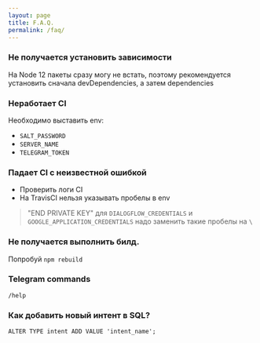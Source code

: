 ```yaml
---
layout: page
title: F.A.Q.
permalink: /faq/
---
```


### Не получается установить зависимости
На Node 12 пакеты сразу могу не встать, поэтому рекомендуется установить сначала devDependencies, а затем dependencies

### Неработает CI
Необходимо выставить env:
* `SALT_PASSWORD`
* `SERVER_NAME`
* `TELEGRAM_TOKEN`

### Падает CI с неизвестной ошибкой
* Проверить логи CI
* На TravisCI нельзя указывать пробелы в env
> "END PRIVATE KEY" для `DIALOGFLOW_CREDENTIALS` и `GOOGLE_APPLICATION_CREDENTIALS` надо заменить такие пробелы на `\ `

### Не получается выполнить билд.
Попробуй `npm rebuild`

### Telegram commands
```
/help
```

### Как добавить новый интент в SQL?
```sqlite-psql
ALTER TYPE intent ADD VALUE 'intent_name';
```
